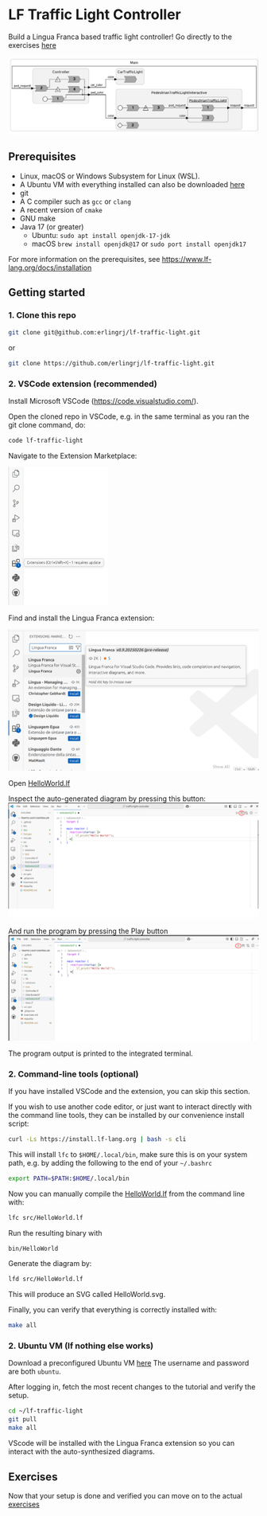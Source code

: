 # LF Traffic Light Controller
Build a Lingua Franca based traffic light controller! Go directly to the exercises [here](Exercises.md)

![](doc/image.png)

## Prerequisites
- Linux, macOS or Windows Subsystem for Linux (WSL). 
- A Ubuntu VM with everything installed can also be downloaded [here](https://drive.google.com/file/d/1KwzQl56MlyBVLrJKngAE6ahd7eTb2c8X/view?usp=sharing)
- git
- A C compiler such as `gcc` or `clang`
- A recent version of `cmake`
- GNU make
- Java 17 (or greater)
  - Ubuntu: `sudo apt install openjdk-17-jdk`
  - macOS `brew install openjdk@17` or `sudo port install openjdk17`

For more information on the prerequisites, see https://www.lf-lang.org/docs/installation

## Getting started

### 1. Clone this repo

```sh
git clone git@github.com:erlingrj/lf-traffic-light.git
```

or 

```sh
git clone https://github.com/erlingrj/lf-traffic-light.git
```

### 2. VSCode extension (recommended)
Install Microsoft VSCode (https://code.visualstudio.com/).

Open the cloned repo in VSCode, e.g. in the same terminal as
you ran the git clone command, do:
```sh
code lf-traffic-light
```

Navigate to the Extension Marketplace:

<img src="doc/extension.png" alt="Extension" width="200px">

Find and install the Lingua Franca extension:

![](doc/lf-extension.png)

Open [HelloWorld.lf](src/HelloWorld.lf)

Inspect the auto-generated diagram by pressing this button:
![](doc/diagram.png)

And run the program by pressing the Play button
![](doc/run.png)

The program output is printed to the integrated terminal.

### 2. Command-line tools (optional)

If you have installed VSCode and the extension, you can skip this section.

If you wish to use another code editor, or just want to
interact directly with the command line tools, they can
be installed by our convenience install script:

```sh
curl -Ls https://install.lf-lang.org | bash -s cli
```

This will install `lfc` to `$HOME/.local/bin`, make sure this is on your system path, e.g. by 
adding the following to the end of your `~/.bashrc`

```bash
export PATH=$PATH:$HOME/.local/bin
```

Now you can manually compile the [HelloWorld.lf](src/HelloWorld.lf) from the command line with:
```sh
lfc src/HelloWorld.lf
```

Run the resulting binary with
```sh
bin/HelloWorld
```

Generate the diagram by:
```sh
lfd src/HelloWorld.lf
```

This will produce an SVG called HelloWorld.svg.

Finally, you can verify that everything is correctly 
installed with:
```sh
make all
``` 

### 2. Ubuntu VM (If nothing else works)
Download a preconfigured Ubuntu VM [here](https://drive.google.com/file/d/1KwzQl56MlyBVLrJKngAE6ahd7eTb2c8X/view?usp=sharing)
The username and password are both `ubuntu`.

After logging in, fetch the most recent changes to the tutorial and verify the setup.

```sh
cd ~/lf-traffic-light
git pull
make all
```

VScode will be installed with the Lingua Franca extension so you can interact with the auto-synthesized diagrams.


## Exercises
Now that your setup is done and verified you can move on to the actual [exercises](Exercises.md)

